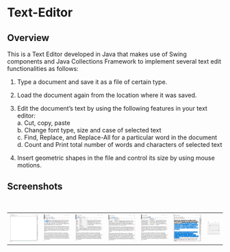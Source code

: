 # Text-Editor

## Overview

This is a Text Editor developed in Java that makes use of Swing components and Java Collections Framework to implement several text edit functionalities as follows: 

  1.	Type a document and save it as a file of certain type. 
  
  2.	Load the document again from the location where it was saved.
  
  3.	Edit the document’s text by using the following features in your text editor:<br/>
     a. Cut, copy, paste<br/>
     b. Change font type, size and case of selected text<br/>
     c. Find, Replace, and Replace-All for a particular word in the document<br/>
     d. Count and Print total number of words and characters of selected text<br/>
      
  4.	Insert geometric shapes in the file and control its size by using mouse motions.
  
  ## Screenshots
  
  <table>
    <tr>
     <td><img src="/ScreenShots/1.png"></td><br/>
     <td><img src="/ScreenShots/2.png"></td>
     <td><img src="/ScreenShots/3.png"></td>
     <td><img src="/ScreenShots/4.png"></td>
     <td><img src="/ScreenShots/5.png"></td>
     <td><img src="/ScreenShots/6.png"></td>
     <td><img src="/ScreenShots/7.png"></td>
    </tr>
  </table>
